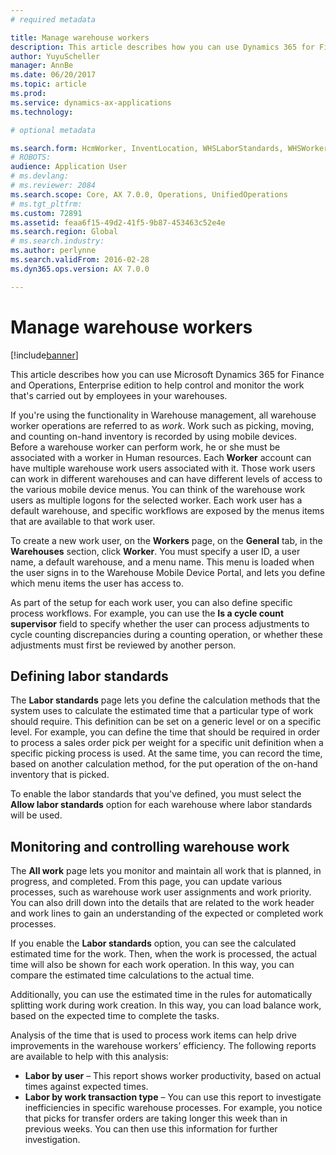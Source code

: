 ```yaml
---
# required metadata

title: Manage warehouse workers
description: This article describes how you can use Dynamics 365 for Finance and Operations to help control and monitor the work that's carried out by employees in your warehouses.
author: YuyuScheller
manager: AnnBe
ms.date: 06/20/2017
ms.topic: article
ms.prod: 
ms.service: dynamics-ax-applications
ms.technology: 

# optional metadata

ms.search.form: HcmWorker, InventLocation, WHSLaborStandards, WHSWorker, WHSWorkTable, WHSWorkTableListPage
# ROBOTS: 
audience: Application User
# ms.devlang: 
# ms.reviewer: 2084
ms.search.scope: Core, AX 7.0.0, Operations, UnifiedOperations
# ms.tgt_pltfrm: 
ms.custom: 72891
ms.assetid: feaa6f15-49d2-41f5-9b87-453463c52e4e
ms.search.region: Global
# ms.search.industry: 
ms.author: perlynne
ms.search.validFrom: 2016-02-28
ms.dyn365.ops.version: AX 7.0.0

---
```


# Manage warehouse workers

[!include[banner](../includes/banner.md)]


This article describes how you can use Microsoft Dynamics 365 for Finance and Operations, Enterprise edition to help control and monitor the work that's carried out by employees in your warehouses.

If you're using the functionality in Warehouse management, all warehouse worker operations are referred to as *work*. Work such as picking, moving, and counting on-hand inventory is recorded by using mobile devices. Before a warehouse worker can perform work, he or she must be associated with a worker in Human resources. Each **Worker** account can have multiple warehouse work users associated with it. Those work users can work in different warehouses and can have different levels of access to the various mobile device menus. You can think of the warehouse work users as multiple logons for the selected worker. Each work user has a default warehouse, and specific workflows are exposed by the menus items that are available to that work user. 

To create a new work user, on the **Workers** page, on the **General** tab, in the **Warehouses** section, click **Worker**. You must specify a user ID, a user name, a default warehouse, and a menu name. This menu is loaded when the user signs in to the Warehouse Mobile Device Portal, and lets you define which menu items the user has access to. 

As part of the setup for each work user, you can also define specific process workflows. For example, you can use the **Is a cycle count supervisor** field to specify whether the user can process adjustments to cycle counting discrepancies during a counting operation, or whether these adjustments must first be reviewed by another person.

## Defining labor standards
The **Labor standards** page lets you define the calculation methods that the system uses to calculate the estimated time that a particular type of work should require. This definition can be set on a generic level or on a specific level. For example, you can define the time that should be required in order to process a sales order pick per weight for a specific unit definition when a specific picking process is used. At the same time, you can record the time, based on another calculation method, for the put operation of the on-hand inventory that is picked. 

To enable the labor standards that you've defined, you must select the **Allow labor standards** option for each warehouse where labor standards will be used.

## Monitoring and controlling warehouse work
The **All work** page lets you monitor and maintain all work that is planned, in progress, and completed. From this page, you can update various processes, such as warehouse work user assignments and work priority. You can also drill down into the details that are related to the work header and work lines to gain an understanding of the expected or completed work processes. 

If you enable the **Labor standards** option, you can see the calculated estimated time for the work. Then, when the work is processed, the actual time will also be shown for each work operation. In this way, you can compare the estimated time calculations to the actual time. 

Additionally, you can use the estimated time in the rules for automatically splitting work during work creation. In this way, you can load balance work, based on the expected time to complete the tasks. 

Analysis of the time that is used to process work items can help drive improvements in the warehouse workers’ efficiency. The following reports are available to help with this analysis:

-   **Labor by user** – This report shows worker productivity, based on actual times against expected times.
-   **Labor by work transaction type** – You can use this report to investigate inefficiencies in specific warehouse processes. For example, you notice that picks for transfer orders are taking longer this week than in previous weeks. You can then use this information for further investigation.




